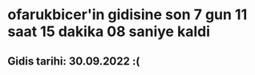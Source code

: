 # ofarukbicer'in gidisine son 7 gun 11 saat 15 dakika 08 saniye kaldi

## Gidis tarihi: 30.09.2022 :(